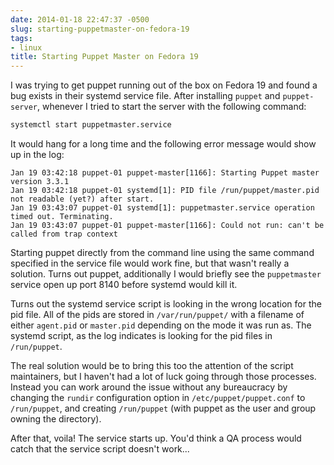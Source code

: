 ```yaml
---
date: 2014-01-18 22:47:37 -0500
slug: starting-puppetmaster-on-fedora-19
tags:
- linux
title: Starting Puppet Master on Fedora 19
---
```


I was trying to get puppet running out of the box on Fedora 19 and found a bug
exists in their systemd service file. After installing `puppet` and
`puppet-server`, whenever I tried to start the server with the following
command:

```sh
systemctl start puppetmaster.service
```

It would hang for a long time and the following error message would show up in
the log:

```
Jan 19 03:42:18 puppet-01 puppet-master[1166]: Starting Puppet master version 3.3.1
Jan 19 03:42:18 puppet-01 systemd[1]: PID file /run/puppet/master.pid not readable (yet?) after start.
Jan 19 03:43:07 puppet-01 systemd[1]: puppetmaster.service operation timed out. Terminating.
Jan 19 03:43:07 puppet-01 puppet-master[1166]: Could not run: can't be called from trap context
```

Starting puppet directly from the command line using the same command specified
in the service file would work fine, but that wasn't really a solution. Turns
out puppet, additionally I would briefly see the `puppetmaster` service open up
port 8140 before systemd would kill it.

Turns out the systemd service script is looking in the wrong location for the
pid file. All of the pids are stored in `/var/run/puppet/` with a filename of
either `agent.pid` or `master.pid` depending on the mode it was run as. The
systemd script, as the log indicates is looking for the pid files in
`/run/puppet`.

The real solution would be to bring this too the attention of the script
maintainers, but I haven't had a lot of luck going through those processes.
Instead you can work around the issue without any bureaucracy by changing the
`rundir` configuration option in `/etc/puppet/puppet.conf` to `/run/puppet`,
and creating `/run/puppet` (with puppet as the user and group owning the
directory).

After that, voila! The service starts up. You'd think a QA process would catch
that the service script doesn't work...

